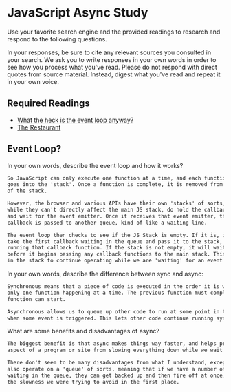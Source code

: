 # JavaScript Async Study

Use your favorite search engine and the provided readings to research and
respond to the following questions.

In your responses, be sure to cite any relevant sources you consulted in your
search. We ask you to write responses in your own words in order to see how you
process what you've read. Please do not respond with direct quotes from source
material. Instead, digest what you've read and repeat it in your own voice.

## Required Readings

-   [What the heck is the event loop anyway?](https://www.youtube.com/watch?v=8aGhZQkoFbQ)
-   [The Restaurant](https://www.codeschool.com/blog/2014/10/30/understanding-node-js/)

## Event Loop?

In your own words, describe the event loop and how it works?

```md
So JavaScript can only execute one function at a time, and each function
goes into the 'stack'. Once a function is complete, it is removed from the top
of the stack.

However, the browser and various APIs have their own 'stacks' of sorts, which,
while they can't directly affect the main JS stack, do hold the callback functions
and wait for the event emitter. Once it receives that event emitter, the
callback is passed to another queue, kind of like a waiting line.

The event loop then checks to see if the JS Stack is empty. If it is, it will
take the first callback waiting in the queue and pass it to the stack, effectively
running that callback function. If the stack is not empty, it will wait until it is clear
before it begins passing any callback functions to the main stack. This allows code
in the stack to continue operating while we are 'waiting' for an event emitter to trigger a callback.
```

In your own words, describe the difference between sync and async:

```md
Synchronous means that a piece of code is executed in the order it is written, with
only one function happening at a time. The previous function must complete before the next
function can start.

Asynchronous allows us to queue up other code to run at some point in the future, usually
when some event is triggered. This lets other code continue running synchronously in the meantime, so things don't slow down.
```

What are some benefits and disadvantages of async?

```md
The biggest benefit is that async makes things way faster, and helps prevent one
aspect of a program or site from slowing everything down while we wait for it to finish.

There don't seem to be many disadvantages from what I understand, except that async does
also operate on a 'queue' of sorts, meaning that if we have a number of callback functions
waiting in the queue, they can get backed up and then fire off at once, causing some of
the slowness we were trying to avoid in the first place.
```
